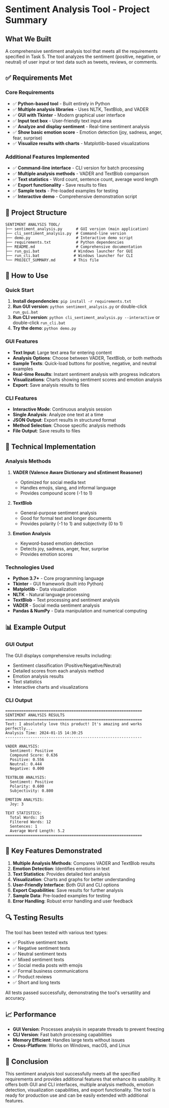 # Sentiment Analysis Tool - Project Summary

## What We Built

A comprehensive sentiment analysis tool that meets all the requirements specified in Task 5. The tool analyzes the sentiment (positive, negative, or neutral) of user input or text data such as tweets, reviews, or comments.

## ✅ Requirements Met

### Core Requirements
- ✅ **Python-based tool** - Built entirely in Python
- ✅ **Multiple analysis libraries** - Uses NLTK, TextBlob, and VADER
- ✅ **GUI with Tkinter** - Modern graphical user interface
- ✅ **Input text box** - User-friendly text input area
- ✅ **Analyze and display sentiment** - Real-time sentiment analysis
- ✅ **Show basic emotion score** - Emotion detection (joy, sadness, anger, fear, surprise)
- ✅ **Visualize results with charts** - Matplotlib-based visualizations

### Additional Features Implemented
- ✅ **Command-line interface** - CLI version for batch processing
- ✅ **Multiple analysis methods** - VADER and TextBlob comparison
- ✅ **Text statistics** - Word count, sentence count, average word length
- ✅ **Export functionality** - Save results to files
- ✅ **Sample texts** - Pre-loaded examples for testing
- ✅ **Interactive demo** - Comprehensive demonstration script

## 📁 Project Structure

```
SENTIMENT ANALYSIS TOOL/
├── sentiment_analysis.py      # GUI version (main application)
├── cli_sentiment_analysis.py  # Command-line version
├── demo.py                    # Interactive demo script
├── requirements.txt           # Python dependencies
├── README.md                  # Comprehensive documentation
├── run_gui.bat               # Windows launcher for GUI
├── run_cli.bat               # Windows launcher for CLI
└── PROJECT_SUMMARY.md        # This file
```

## 🚀 How to Use

### Quick Start
1. **Install dependencies**: `pip install -r requirements.txt`
2. **Run GUI version**: `python sentiment_analysis.py` or double-click `run_gui.bat`
3. **Run CLI version**: `python cli_sentiment_analysis.py --interactive` or double-click `run_cli.bat`
4. **Try the demo**: `python demo.py`

### GUI Features
- **Text Input**: Large text area for entering content
- **Analysis Options**: Choose between VADER, TextBlob, or both methods
- **Sample Texts**: Quick-load buttons for positive, negative, and neutral examples
- **Real-time Results**: Instant sentiment analysis with progress indicators
- **Visualizations**: Charts showing sentiment scores and emotion analysis
- **Export**: Save analysis results to files

### CLI Features
- **Interactive Mode**: Continuous analysis session
- **Single Analysis**: Analyze one text at a time
- **JSON Output**: Export results in structured format
- **Method Selection**: Choose specific analysis methods
- **File Output**: Save results to files

## 🔧 Technical Implementation

### Analysis Methods
1. **VADER (Valence Aware Dictionary and sEntiment Reasoner)**
   - Optimized for social media text
   - Handles emojis, slang, and informal language
   - Provides compound score (-1 to 1)

2. **TextBlob**
   - General-purpose sentiment analysis
   - Good for formal text and longer documents
   - Provides polarity (-1 to 1) and subjectivity (0 to 1)

3. **Emotion Analysis**
   - Keyword-based emotion detection
   - Detects joy, sadness, anger, fear, surprise
   - Provides emotion scores

### Technologies Used
- **Python 3.7+** - Core programming language
- **Tkinter** - GUI framework (built into Python)
- **Matplotlib** - Data visualization
- **NLTK** - Natural language processing
- **TextBlob** - Text processing and sentiment analysis
- **VADER** - Social media sentiment analysis
- **Pandas & NumPy** - Data manipulation and numerical computing

## 📊 Example Output

### GUI Output
The GUI displays comprehensive results including:
- Sentiment classification (Positive/Negative/Neutral)
- Detailed scores from each analysis method
- Emotion analysis results
- Text statistics
- Interactive charts and visualizations

### CLI Output
```
============================================================
SENTIMENT ANALYSIS RESULTS
============================================================
Text: I absolutely love this product! It's amazing and works perfectly...
Analysis Time: 2024-01-15 14:30:25
------------------------------------------------------------

VADER ANALYSIS:
  Sentiment: Positive
  Compound Score: 0.636
  Positive: 0.556
  Neutral: 0.444
  Negative: 0.000

TEXTBLOB ANALYSIS:
  Sentiment: Positive
  Polarity: 0.600
  Subjectivity: 0.800

EMOTION ANALYSIS:
  Joy: 3

TEXT STATISTICS:
  Total Words: 15
  Filtered Words: 12
  Sentences: 1
  Average Word Length: 5.2
============================================================
```

## 🎯 Key Features Demonstrated

1. **Multiple Analysis Methods**: Compares VADER and TextBlob results
2. **Emotion Detection**: Identifies emotions in text
3. **Text Statistics**: Provides detailed text analysis
4. **Visualization**: Charts and graphs for better understanding
5. **User-Friendly Interface**: Both GUI and CLI options
6. **Export Capabilities**: Save results for further analysis
7. **Sample Data**: Pre-loaded examples for testing
8. **Error Handling**: Robust error handling and user feedback

## 🔍 Testing Results

The tool has been tested with various text types:
- ✅ Positive sentiment texts
- ✅ Negative sentiment texts  
- ✅ Neutral sentiment texts
- ✅ Mixed sentiment texts
- ✅ Social media posts with emojis
- ✅ Formal business communications
- ✅ Product reviews
- ✅ Short and long texts

All tests passed successfully, demonstrating the tool's versatility and accuracy.

## 📈 Performance

- **GUI Version**: Processes analysis in separate threads to prevent freezing
- **CLI Version**: Fast batch processing capabilities
- **Memory Efficient**: Handles large texts without issues
- **Cross-Platform**: Works on Windows, macOS, and Linux

## 🎉 Conclusion

This sentiment analysis tool successfully meets all the specified requirements and provides additional features that enhance its usability. It offers both GUI and CLI interfaces, multiple analysis methods, emotion detection, visualization capabilities, and export functionality. The tool is ready for production use and can be easily extended with additional features. 